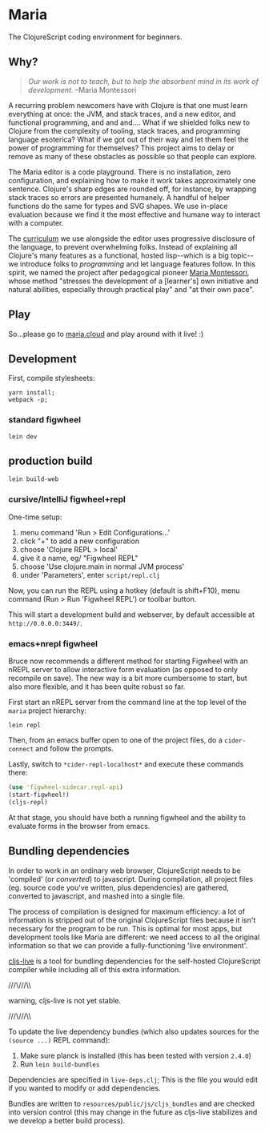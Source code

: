 # Maria

The ClojureScript coding environment for beginners.


## Why?

>*Our work is not to teach, but to help the absorbent mind in its work of development.* –Maria Montessori

A recurring problem newcomers have with Clojure is that one must learn everything at once: the JVM, and stack traces, and a new editor, and functional programming, and and and.... What if we shielded folks new to Clojure from the complexity of tooling, stack traces, and programming language esoterica? What if we got out of their way and let them feel the power of programming for themselves? This project aims to delay or remove as many of these obstacles as possible so that people can explore.

The Maria editor is a code playground. There is no installation, zero configuration, and explaining how to make it work takes approximately one sentence. Clojure's sharp edges are rounded off, for instance, by wrapping stack traces so errors are presented humanely. A handful of helper functions do the same for types and SVG shapes. We use in-place evaluation because we find it the most effective and humane way to interact with a computer.

The [curriculum](https://github.com/mhuebert/maria/blob/master/doc/pedagogy.md) we use alongside the editor uses progressive disclosure of the language, to prevent overwhelming folks. Instead of explaining all Clojure's many features as a functional, hosted lisp--which is a big topic--we introduce folks to _programming_ and let language features follow. In this spirit, we named the project after pedagogical pioneer [Maria Montessori](https://www.wikiwand.com/en/Maria_Montessori), whose method "stresses the development of a [learner's] own initiative and natural abilities, especially through practical play" and "at their own pace".


## Play

So...please go to [maria.cloud](https://maria.cloud) and play around with it live! :)


## Development

First, compile stylesheets:

```
yarn install;
webpack -p;
```

### standard figwheel

```shell
lein dev
```

## production build

```shell
lein build-web
```

### cursive/IntelliJ figwheel+repl

One-time setup:

1. menu command 'Run > Edit Configurations...'
2. click "+" to add a new configuration
3. choose 'Clojure REPL > local'
5. give it a name, eg/ "Figwheel REPL"
5. choose 'Use clojure.main in normal JVM process'
6. under 'Parameters', enter `script/repl.clj`

Now, you can run the REPL using a hotkey (default is shift+F10), menu command (Run > Run 'Figwheel REPL') or toolbar button.

This will start a development build and webserver, by default accessible at `http://0.0.0.0:3449/`.

### emacs+nrepl figwheel

Bruce now recommends a different method for starting Figwheel with an
nREPL server to allow interactive form evaluation (as opposed to only
recompile on save). The new way is a bit more cumbersome to start, but
also more flexible, and it has been quite robust so far.

First start an nREPL server from the command line at the top level of
the `maria` project hierarchy:

``` shell
lein repl
```

Then, from an emacs buffer open to one of the project files, do a
`cider-connect` and follow the prompts.

Lastly, switch to `*cider-repl-localhost*` and execute these commands
there:

``` clojure
(use 'figwheel-sidecar.repl-api)
(start-figwheel!)
(cljs-repl)
```

At that stage, you should have both a running figwheel and the ability
to evaluate forms in the browser from emacs.

## Bundling dependencies

In order to work in an ordinary web browser, ClojureScript needs to be
'compiled' (or _converted_) to javascript. During compilation, all project
 files (eg. source code you've written, plus dependencies) are gathered,
 converted to javascript, and mashed into a single file.

 The process of compilation is designed for maximum efficiency: a lot of
 information is stripped out of the original ClojureScript files because it
 isn't necessary for the program to be run. This is optimal for most apps, but
 development tools like Maria are different: we need access to all the original
 information so that we can provide a fully-functioning 'live environment'.

[cljs-live](https://www.github.com/mhuebert/cljs-live) is a tool for bundling
dependencies for the self-hosted ClojureScript compiler while including all of this
extra information.


///\\\///\\\

warning, cljs-live is not yet stable.

///\\\///\\\

To update the live dependency bundles (which also updates sources for the `(source ...)` REPL command):

 1. Make sure planck is installed (this has been tested with version `2.4.0`)
 2. Run `lein build-bundles`

 Dependencies are specified in `live-deps.clj`; This is the file you would edit if
 you wanted to modify or add dependencies.

 Bundles are written to `resources/public/js/cljs_bundles` and are checked into
 version control (this may change in the future as cljs-live stabilizes and we
 develop a better build process).
